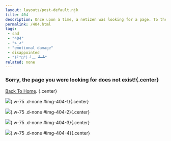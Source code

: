 ```yaml
---
layout: layouts/post-default.njk
title: 404
description: Once upon a time, a netizen was looking for a page. To their dismay, they got this disappointing article.
permalink: /404.html
tags:
 - sad
 - "404"
 - ">_<"
 - "emotional damage"
 - disappointed
 - "(╯°□°）╯︵ ┻━┻"
related: none
---
```


### Sorry, the page you were looking for does not exist!{.center}

[Back To Home](/).
{.center}

![](/img/posts/memes/404-1.jpg){.w-75 .d-none #img-404-1}{.center}

![](/img/posts/memes/404-2.jpg){.w-75 .d-none #img-404-2}{.center}

![](/img/posts/memes/404-3.jpg){.w-75 .d-none #img-404-3}{.center}

![](/img/posts/memes/404-4.jpg){.w-75 .d-none #img-404-4}{.center}

